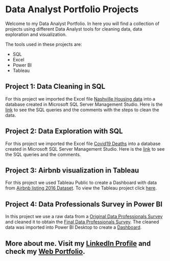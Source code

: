 # Data Analyst Portfolio Projects

Welcome to my Data Analyst Portfolio. In here you will find a collection of projects using different Data Analyst tools for cleaning data, data exploration and visualization. 

The tools used in these projects are:

- SQL
- Excel
- Power BI
- Tableau

## Project 1: Data Cleaning in SQL 

For this project we imported the Excel file [Nashville Housing data]( https://github.com/Lfraguela/PortfolioProjects/blob/main/Nashville%20Housing%20Data%20for%20Data%20Cleaning_2013-16.xlsx) into a database created in Microsoft SQL Server Management Studio. Here is the [link]( https://github.com/Lfraguela/PortfolioProjects/blob/main/SQL%20Data%20Cleaning%20Project_Housing.sql) to see the SQL queries and the comments with the steps to clean the data.

## Project 2: Data Exploration with SQL

For this project we imported the Excel file [Covid19 Deaths]( https://ourworldindata.org/covid-deaths) into a database created in Microsoft SQL Server Management Studio. Here is the [link]( https://github.com/Lfraguela/PortfolioProjects/blob/main/SQL%20Data%20Exploration%20Project_Covid.sql) to see the SQL queries and the comments.

## Project 3:  Airbnb visualization in Tableau

For this project we used Tableau Public to create a Dashboard with data from [Airbnb listing 2016 Dataset]( https://www.kaggle.com/datasets/alexanderfreberg/airbnb-listings-2016-dataset?select=Tableau+Full+Project.xlsx). To view the Tableau project click [here]( https://public.tableau.com/app/profile/liset.fraguela/viz/AirbnbProject_Tableau/Dashboard1#1).

## Project 4: Data Professionals Survey in Power BI

In this project we use a raw data from a [Original Data Professionals Survey]( https://github.com/Lfraguela/PortfolioProjects/blob/main/Power%20BI%20-%20Data%20Professionals1.xlsx) and cleaned it to obtain the [Final Data Professionals Survey](https://github.com/Lfraguela/PortfolioProjects/blob/main/Power%20BI%20-%20Final%20Data%20Professionals.xlsx). The cleaned data was imported into Power BI Desktop to create a [Dashboard]( https://github.com/Lfraguela/PortfolioProjects/blob/main/Power%20BI%20Project_Data%20Professionals%20Survey.pbix).


## More about me. Visit my [LinkedIn Profile](https://www.linkedin.com/in/liset-fraguela/) and check my [Web Portfolio](https://lfraguela.github.io/LFraguelaPortfolio.github.io/).
